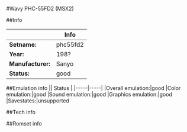 #Wavy PHC-55FD2 (MSX2)

##Info

||Info|
|-----|-----|
|**Setname:**|phc55fd2
|**Year:**|198?
|**Manufacturer:**|Sanyo
|**Status:**|good

##Emulation info
|| Status |
|-----|-----|
|Overall emulation:|good
|Color emulation:|good
|Sound emulation:|good
|Graphics emulation:|good
|Savestates:|unsupported

##Tech info

##Romset info

<!--- START OF EDITED COMMENT DO NOT TOUCH TEXT ABOVE-->
